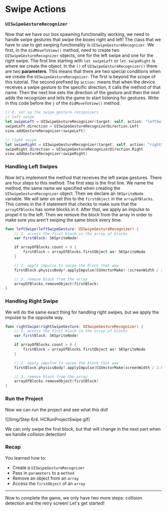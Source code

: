 # Swipe Actions

### `UISwipeGestureRecognizer`

Now that we have our box spawning functionality working, we need to handle swipe
gestures that swipe the boxes right and left! The class that we have to use to
get swiping functionality is `UISwipeGestureRecognizer`. We first, in the
`didMoveToView()` method, need to create two `UISwipeGestureRecognizer` objects,
one for the left swipe and one for the right swipe. The first line starting with
`let swipeLeft` or `let swipeRight` is where we create the object. In the `()`
of `UISwipeGestureRecognizer()` there are two **parameters**. This means that
there are two special conditions when we create the `UISwipeGestureRecognizer`.
The first is beyond the scope of this tutorial. The second prefixed by `action:`
means that when the device receives a swipe gesture to the specific direction,
it calls the method of that name. Then the next line sets the direction of the
gesture and then the next adds the recognizer and tells the game to start
listening for gestures. Write in this code before the `}` of the
`didMoveToView()` method.

```swift
// 8. set up the swipe gesture recognizers
// left swipe
let swipeLeft = UISwipeGestureRecognizer(target: self, action: "leftSwipe:")
swipeLeft.direction = UISwipeGestureRecognizerDirection.Left
view.addGestureRecognizer(swipeLeft)

// right swipe
let swipeRight = UISwipeGestureRecognizer(target: self, action: "rightSwipe:")
swipeRight.direction = UISwipeGestureRecognizerDirection.Right
view.addGestureRecognizer(swipeRight)
```

### Handling Left Swipes

Now let's implement the method that receives the left swipe gestures. There are
four steps to this method. The first step is the first line. We name the method,
the same name we specified when creating the `UISwipeGestureRecognizer` object.
Then we declare an `SKSpriteNode` variable. We will later on set this to the
`firstObject` in the `arrayOfBlocks`. This comes in the if statement that checks
to make sure that the `arrayOfBlocks` has some blocks in it. After that, we
apply an impulse to propel it to the left. Then we remove the block from the
array in order to make sure you aren't swiping the same block every time.

```swift
func leftSwipe(leftSwipeGesture: UISwipeGestureRecognizer) {
	// 1. access the first block in the array of blocks
	var firstBlock: SKSpriteNode!

	if arrayOfBlocks.count > 0 {
		firstBlock = arrayOfBlocks.firstObject as! SKSpriteNode
	}

	// 2. apply impulse to swipe the block that way
	firstBlock.physicsBody?.applyImpulse(CGVectorMake(-(screenWidth / 2.0), 0.0))

	// 3. remove block from the array
	arrayOfBlocks.removeObject(firstBlock)
}
```

### Handling Right Swipe

We will do the same exact thing for handling right swipes, but we apply the
impulse to the opposite way.

```swift
func rightSwipe(rightSwipeGesture: UISwipeGestureRecognizer) {
	// 1. access the first block in the array of blocks
	var firstBlock: SKSpriteNode!

	if arrayOfBlocks.count > 0 {
		firstBlock = arrayOfBlocks.firstObject as! SKSpriteNode
	}

	// 2. apply impulse to swipe the block that way
	firstBlock.physicsBody?.applyImpulse(CGVectorMake(screenWidth / 2.0, 0.0))

	// 3. remove block from the array
	arrayOfBlocks.removeObject(firstBlock)
}
```

### Run the Project

Now we can run the project and see what this did!

![](img/Step 6/4. HCRunProjectSwipe.gif)

We can only swipe the first block, but that will change in the next part when we
handle collision detection!

### Recap

You learned how to:

- Create a `UISwipeGestureRecognizer`
- Pass in `parameters` to a `method`
- Remove an object from an `array`
- Access the `firstObject` of an `array`

---

Now to complete the game, we only have two more steps: collision detection and
the retry screen! Let's get started!
